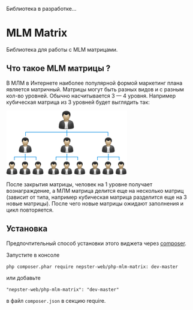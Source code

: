 Библиотека в разработке...

MLM Matrix
==========

Библиотека для работы с MLM матрицами.


Что такое MLM матрицы ?
-----------------------

В МЛМ в Интернете наиболее популярной формой маркетинг плана является матричный.
Матрицы могут быть разных видов и с разным кол-во уровней. Обычно насчитывается 3 — 4 уровня.
Например кубическая матрица из 3 уровней будет выглядить так:

![alt text](doc/view.png "")

После закрытия матрицы, человек на 1 уровне получает вознаграждение, а МЛМ матрица делится еще на несколько матриц
(зависит от типа, например кубическая матрица разделится еще на 3 новые матрицы). После чего новые матрицы ожидают заполнения
и цикл повторяется.


Установка
---------

Предпочтительный способ установки этого виджета через [composer](http://getcomposer.org/download/).

Запустите в консоле

```
php composer.phar require nepster-web/php-mlm-matrix: dev-master
```

или добавьте

```
"nepster-web/php-mlm-matrix": "dev-master"
```

в файл `composer.json` в секцию require.



